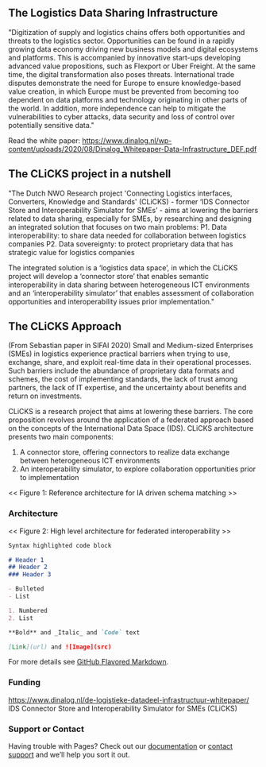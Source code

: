 ## The Logistics Data Sharing Infrastructure
"Digitization of supply and logistics chains offers both opportunities and threats to the logistics sector. Opportunities can be found in a rapidly growing data economy driving new business models and digital ecosystems and platforms. This is accompanied by innovative start-ups developing advanced value propositions, such as Flexport or Uber Freight. At the same time, the digital transformation also poses threats. International trade disputes demonstrate the need for Europe to ensure knowledge-based value creation, in which Europe must be prevented from becoming too dependent on data platforms and technology originating in other parts of the world. In addition, more independence can help to mitigate the vulnerabilities to cyber attacks, data security and loss of control over potentially sensitive data."

Read the white paper: 
https://www.dinalog.nl/wp-content/uploads/2020/08/Dinalog_Whitepaper-Data-Infrastructure_DEF.pdf

## The CLiCKS project in a nutshell
"The Dutch NWO Research project 'Connecting Logistics interfaces, Converters, Knowledge and Standards' (CLiCKS) - former ‘IDS Connector Store and Interoperability Simulator for SMEs’ - aims at lowering the barriers related to data sharing, especially for SMEs, by researching and designing an integrated solution that focuses on two main problems:
P1. Data interoperability: to share data needed for collaboration between logistics companies
P2. Data sovereignty: to protect proprietary data that has strategic value for logistics companies

The integrated solution is a ‘logistics data space’, in which the CLiCKS project will develop a ‘connector store’ that enables semantic interoperability in data sharing between heterogeneous ICT environments and an ‘interoperability simulator’ that enables assessment of collaboration opportunities and interoperability issues prior implementation."

## The CLiCKS Approach
(From Sebastian paper in SIFAI 2020)
Small and Medium-sized Enterprises (SMEs) in logistics experience practical barriers when trying to use, exchange, share, and exploit real-time data in their operational processes. Such barriers include the abundance of proprietary data formats and schemes, the cost of implementing standards, the lack of trust among partners, the lack of IT expertise, and the uncertainty about benefits and return on investments. 

CLiCKS is a research project that aims at lowering these barriers. The core proposition revolves around the application of a federated approach based on the concepts of the International Data Space (IDS). CLiCKS  architecture presents two main components: 
1. A connector store, offering connectors to realize data exchange between heterogeneous ICT environments
2. An interoperability simulator, to explore collaboration opportunities prior to implementation 

<< Figure 1: Reference architecture for IA driven schema matching >> 

### Architecture 

<< Figure 2: High level architecture for federated interoperability >> 

```markdown
Syntax highlighted code block

# Header 1
## Header 2
### Header 3

- Bulleted
- List

1. Numbered
2. List

**Bold** and _Italic_ and `Code` text

[Link](url) and ![Image](src)
```

For more details see [GitHub Flavored Markdown](https://guides.github.com/features/mastering-markdown/).


### Funding 
https://www.dinalog.nl/de-logistieke-datadeel-infrastructuur-whitepaper/
IDS Connector Store and Interoperability Simulator for SMEs (CLiCKS)

### Support or Contact

Having trouble with Pages? Check out our [documentation](https://docs.github.com/categories/github-pages-basics/) or [contact support](https://github.com/contact) and we’ll help you sort it out.
